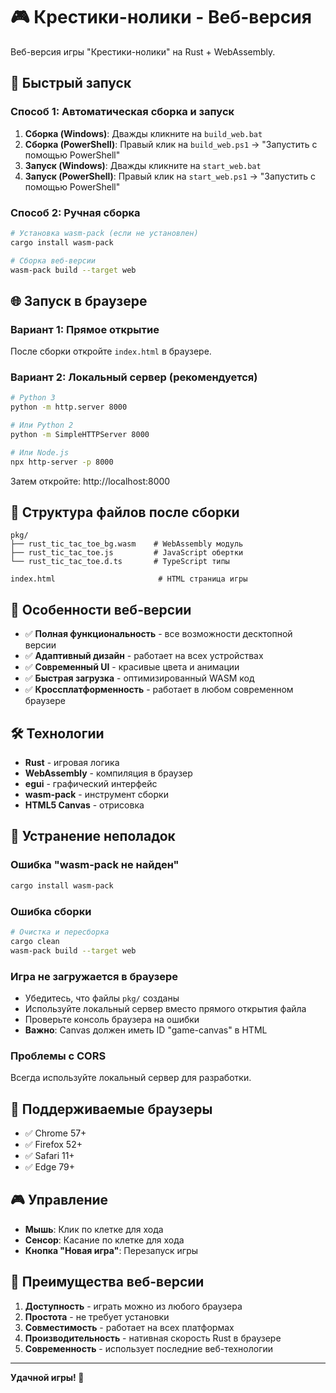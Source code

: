 # 🎮 Крестики-нолики - Веб-версия

Веб-версия игры "Крестики-нолики" на Rust + WebAssembly.

## 🚀 Быстрый запуск

### Способ 1: Автоматическая сборка и запуск
1. **Сборка (Windows)**: Дважды кликните на `build_web.bat`
2. **Сборка (PowerShell)**: Правый клик на `build_web.ps1` → "Запустить с помощью PowerShell"
3. **Запуск (Windows)**: Дважды кликните на `start_web.bat`
4. **Запуск (PowerShell)**: Правый клик на `start_web.ps1` → "Запустить с помощью PowerShell"

### Способ 2: Ручная сборка
```bash
# Установка wasm-pack (если не установлен)
cargo install wasm-pack

# Сборка веб-версии
wasm-pack build --target web
```

## 🌐 Запуск в браузере

### Вариант 1: Прямое открытие
После сборки откройте `index.html` в браузере.

### Вариант 2: Локальный сервер (рекомендуется)
```bash
# Python 3
python -m http.server 8000

# Или Python 2
python -m SimpleHTTPServer 8000

# Или Node.js
npx http-server -p 8000
```

Затем откройте: http://localhost:8000

## 📁 Структура файлов после сборки

```
pkg/
├── rust_tic_tac_toe_bg.wasm    # WebAssembly модуль
├── rust_tic_tac_toe.js         # JavaScript обертки
└── rust_tic_tac_toe.d.ts       # TypeScript типы

index.html                       # HTML страница игры
```

## 🎯 Особенности веб-версии

- ✅ **Полная функциональность** - все возможности десктопной версии
- ✅ **Адаптивный дизайн** - работает на всех устройствах
- ✅ **Современный UI** - красивые цвета и анимации
- ✅ **Быстрая загрузка** - оптимизированный WASM код
- ✅ **Кроссплатформенность** - работает в любом современном браузере

## 🛠️ Технологии

- **Rust** - игровая логика
- **WebAssembly** - компиляция в браузер
- **egui** - графический интерфейс
- **wasm-pack** - инструмент сборки
- **HTML5 Canvas** - отрисовка

## 🔧 Устранение неполадок

### Ошибка "wasm-pack не найден"
```bash
cargo install wasm-pack
```

### Ошибка сборки
```bash
# Очистка и пересборка
cargo clean
wasm-pack build --target web
```

### Игра не загружается в браузере
- Убедитесь, что файлы `pkg/` созданы
- Используйте локальный сервер вместо прямого открытия файла
- Проверьте консоль браузера на ошибки
- **Важно**: Canvas должен иметь ID "game-canvas" в HTML

### Проблемы с CORS
Всегда используйте локальный сервер для разработки.

## 📱 Поддерживаемые браузеры

- ✅ Chrome 57+
- ✅ Firefox 52+
- ✅ Safari 11+
- ✅ Edge 79+

## 🎮 Управление

- **Мышь**: Клик по клетке для хода
- **Сенсор**: Касание по клетке для хода
- **Кнопка "Новая игра"**: Перезапуск игры

## 🌟 Преимущества веб-версии

1. **Доступность** - играть можно из любого браузера
2. **Простота** - не требует установки
3. **Совместимость** - работает на всех платформах
4. **Производительность** - нативная скорость Rust в браузере
5. **Современность** - использует последние веб-технологии

---

**Удачной игры! 🎯**
